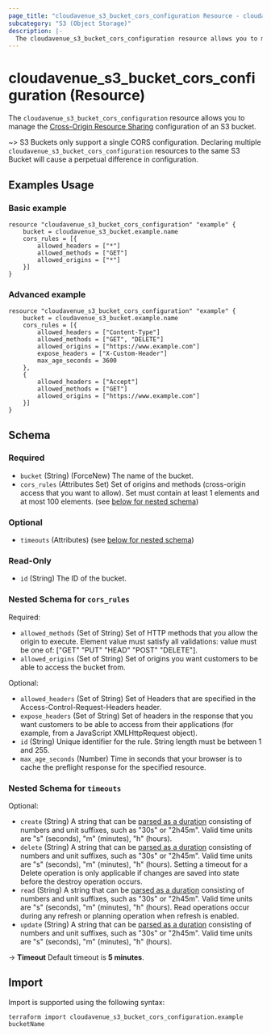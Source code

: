 ```yaml
---
page_title: "cloudavenue_s3_bucket_cors_configuration Resource - cloudavenue"
subcategory: "S3 (Object Storage)"
description: |-
  The cloudavenue_s3_bucket_cors_configuration resource allows you to manage the Cross-Origin Resource Sharing https://docs.aws.amazon.com/AmazonS3/latest/userguide/cors.html configuration of an S3 bucket.
---
```


# cloudavenue_s3_bucket_cors_configuration (Resource)

The `cloudavenue_s3_bucket_cors_configuration` resource allows you to manage the [Cross-Origin Resource Sharing](https://docs.aws.amazon.com/AmazonS3/latest/userguide/cors.html) configuration of an S3 bucket.

 ~> S3 Buckets only support a single CORS configuration. Declaring multiple `cloudavenue_s3_bucket_cors_configuration` resources to the same S3 Bucket will cause a perpetual difference in configuration.

## Examples Usage

### Basic example

```hcl
resource "cloudavenue_s3_bucket_cors_configuration" "example" {
	bucket = cloudavenue_s3_bucket.example.name
	cors_rules = [{
		allowed_headers = ["*"]
		allowed_methods = ["GET"]
		allowed_origins = ["*"]
	}]
}
```

### Advanced example

```hcl
resource "cloudavenue_s3_bucket_cors_configuration" "example" {
	bucket = cloudavenue_s3_bucket.example.name
	cors_rules = [{
		allowed_headers = ["Content-Type"]
		allowed_methods = ["GET", "DELETE"]
		allowed_origins = ["https://www.example.com"]
		expose_headers = ["X-Custom-Header"]
		max_age_seconds = 3600
	},
	{
		allowed_headers = ["Accept"]
		allowed_methods = ["GET"]
		allowed_origins = ["https://www.example.com"]
	}]
}
```

<!-- schema generated by tfplugindocs -->
## Schema

### Required

- `bucket` (String) (ForceNew) The name of the bucket.
- `cors_rules` (Attributes Set) Set of origins and methods (cross-origin access that you want to allow). Set must contain at least 1 elements and at most 100 elements. (see [below for nested schema](#nestedatt--cors_rules))

### Optional

- `timeouts` (Attributes) (see [below for nested schema](#nestedatt--timeouts))

### Read-Only

- `id` (String) The ID of the bucket.

<a id="nestedatt--cors_rules"></a>
### Nested Schema for `cors_rules`

Required:

- `allowed_methods` (Set of String) Set of HTTP methods that you allow the origin to execute. Element value must satisfy all validations: value must be one of: ["GET" "PUT" "HEAD" "POST" "DELETE"].
- `allowed_origins` (Set of String) Set of origins you want customers to be able to access the bucket from.

Optional:

- `allowed_headers` (Set of String) Set of Headers that are specified in the Access-Control-Request-Headers header.
- `expose_headers` (Set of String) Set of headers in the response that you want customers to be able to access from their applications (for example, from a JavaScript XMLHttpRequest object).
- `id` (String) Unique identifier for the rule. String length must be between 1 and 255.
- `max_age_seconds` (Number) Time in seconds that your browser is to cache the preflight response for the specified resource.


<a id="nestedatt--timeouts"></a>
### Nested Schema for `timeouts`

Optional:

- `create` (String) A string that can be [parsed as a duration](https://pkg.go.dev/time#ParseDuration) consisting of numbers and unit suffixes, such as "30s" or "2h45m". Valid time units are "s" (seconds), "m" (minutes), "h" (hours).
- `delete` (String) A string that can be [parsed as a duration](https://pkg.go.dev/time#ParseDuration) consisting of numbers and unit suffixes, such as "30s" or "2h45m". Valid time units are "s" (seconds), "m" (minutes), "h" (hours). Setting a timeout for a Delete operation is only applicable if changes are saved into state before the destroy operation occurs.
- `read` (String) A string that can be [parsed as a duration](https://pkg.go.dev/time#ParseDuration) consisting of numbers and unit suffixes, such as "30s" or "2h45m". Valid time units are "s" (seconds), "m" (minutes), "h" (hours). Read operations occur during any refresh or planning operation when refresh is enabled.
- `update` (String) A string that can be [parsed as a duration](https://pkg.go.dev/time#ParseDuration) consisting of numbers and unit suffixes, such as "30s" or "2h45m". Valid time units are "s" (seconds), "m" (minutes), "h" (hours).

 -> **Timeout** Default timeout is **5 minutes**.

## Import

Import is supported using the following syntax:
```shell
terraform import cloudavenue_s3_bucket_cors_configuration.example bucketName
```